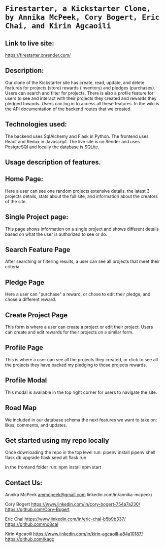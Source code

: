 # `Firestarter, a Kickstarter Clone, by Annika McPeek, Cory Bogert, Eric Chai, and Kirin Agcaoili`

## Link to live site:
https://firestarter.onrender.com/

## Description:
Our clone of the Kickstarter site has create, read, update, and delete features for projects (store) rewards (inventory) and pledges (purchases). Users can search and filter for projects. There is also a profile feature for users to see and interact with their projects they created and rewards they pledged towards. Users can log in to access all these features. In the wiki is the API documentation of the backend routes that we created.

## Technologies used:
The backend uses SqlAlchemy and Flask in Python. The frontend uses React and Redux in Javascript. The live site is on Render and uses PostgreSQl and locally the database is SQLite.
## Usage description of features.

## Home Page:
Here a user can see one random projects extensive details, the latest 3 projects details, stats about the full site, and information about the creators of the site.

## Single Project page:
This page shows information on a single project and shows different details based on what the user is authorized to see or do.

## Search Feature Page
After searching or filtering results, a user can see all projects that meet their criteria.

## Pledge Page
Here a user can "purchase" a reward, or chose to edit their pledge, and chose a different reward.

## Create Project Page
This form is where a user can create a project or edit their project. Users can create and edit rewards for their projects on a similar form.

## Profile Page
This is where a user can see all the projects they created, or click to see all the projects they have backed my pledging to those projects rewards.

## Profile Modal
This modal is available in the top right corner for users to navigate the site.


## Road Map
We included in our database schema the next features we want to take on: likes, comments, and updates.

## Get started using my repo locally
Once downloading the repo in the top level run:
pipenv install
pipenv shell
flask db upgrade
flask seed all
flask run

In the frontend folder run:
npm install
npm start


## Contact Us:
Annika McPeek
ammcpeek@gmail.com
linkedin.com/in/annika-mcpeek/

Cory Bogert
https://www.linkedin.com/in/cory-bogert-754a7a230/
https://github.com/Cory-Bogert

Eric Chai
https://www.linkedin.com/in/eric-chai-b5b9b337/
https://github.com/no8cai

Kirin Agcaoili
https://www.linkedin.com/in/kirin-agcaoili-a84a10187/
https://github.com/kagc
